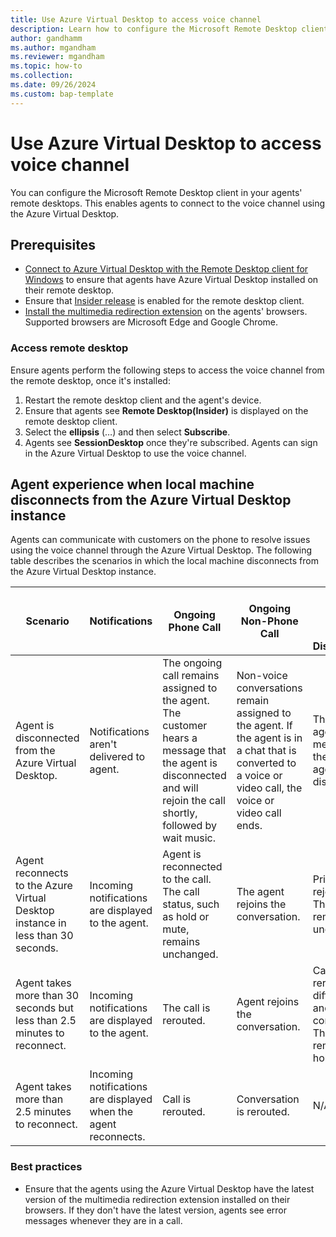 ```yaml
---
title: Use Azure Virtual Desktop to access voice channel
description: Learn how to configure the Microsoft Remote Desktop client in your agents remote desktop to enable agents to connect to the voice channel using Azure Virtual Desktop.
author: gandhamm
ms.author: mgandham
ms.reviewer: mgandham
ms.topic: how-to 
ms.collection: 
ms.date: 09/26/2024
ms.custom: bap-template 
---
```


# Use Azure Virtual Desktop to access voice channel

You can configure the Microsoft Remote Desktop client in your agents' remote desktops. This enables agents to connect to the voice channel using the Azure Virtual Desktop. 

## Prerequisites

- [Connect to Azure Virtual Desktop with the Remote Desktop client for Windows](/azure/virtual-desktop/users/connect-windows?pivots=remote-desktop-msi#download-and-install-the-remote-desktop-client-msi) to ensure that agents have Azure Virtual Desktop installed on their remote desktop.
- Ensure that [Insider release](/azure/virtual-desktop/users/client-features-windows?pivots=remote-desktop-msi#enable-insider-releases) is enabled for the remote desktop client.
- [Install the multimedia redirection extension](/azure/virtual-desktop/multimedia-redirection) on the agents' browsers. Supported browsers are Microsoft Edge and Google Chrome.

### Access remote desktop

Ensure agents perform the following steps to access the voice channel from the remote desktop, once it's installed:

1. Restart the remote desktop client and the agent's device.
1. Ensure that agents see **Remote Desktop(Insider)** is displayed on the remote desktop client.
1. Select the **ellipsis** (…) and then select **Subscribe**. 
1. Agents see **SessionDesktop** once they're subscribed. Agents can sign in the Azure Virtual Desktop to use the voice channel.

## Agent experience when local machine disconnects from the Azure Virtual Desktop instance

Agents can communicate with customers on the phone to resolve issues using the voice channel through the Azure Virtual Desktop. The following table describes the scenarios in which the local machine disconnects from the Azure Virtual Desktop instance.

| **Scenario**                                                                 | **Notifications**                                  | **Ongoing Phone Call**                                                                                                      | **Ongoing Non-Phone Call**                                                                                                 | **Active Consult (Primary Agent Disconnected)**                                                                               | **Active Consult (Secondary Agent Disconnected)**                                                                          | **Transfer**                                                                                      |
|------------------------------------------------------------------------------|---------------------------------------------------|-----------------------------------------------------------------------------------------------------------------------------|-----------------------------------------------------------------------------------------------------------------------------|--------------------------------------------------------------------------------------------------------------------------------|--------------------------------------------------------------------------------------------------------------------------------|-------------------------------------------------------------------------------------------------|
| Agent is disconnected from the Azure Virtual Desktop.                        | Notifications aren't delivered to agent.          | The ongoing call remains assigned to the agent. The customer hears a message that the agent is disconnected and will rejoin the call shortly, followed by wait music. | Non-voice conversations remain assigned to the agent. If the agent is in a chat that is converted to a voice or video call, the voice or video call ends. | The secondary agent hears a message that the primary agent is disconnected.                                                   | The call ends for the secondary agent.                                                                                       | N/A                                                                                                     |
| Agent reconnects to the Azure Virtual Desktop instance in less than 30 seconds. | Incoming notifications are displayed to the agent. | Agent is reconnected to the call. The call status, such as hold or mute, remains unchanged.                                  | The agent rejoins the conversation.                                                                                         | Primary agent rejoins the call. The call status remains unchanged.                                                           | The call ends for the secondary agent.                                                                                       | Call is transferred. The agent is connected to the call if the transfer fails.                                                |
| Agent takes more than 30 seconds but less than 2.5 minutes to reconnect.     | Incoming notifications are displayed to the agent. | The call is rerouted.                                                                                                        | Agent rejoins the conversation.                                                                                            | Call gets rerouted to a different agent and the consult ends. The customer remains on hold.                                  | Call ends for the secondary agent.                                                                                           | Call is rerouted if the transfer fails.                                                                                       |
| Agent takes more than 2.5 minutes to reconnect.                              | Incoming notifications are displayed when the agent reconnects. | Call is rerouted.                                                                                                            | Conversation is rerouted.                                                                                                   | N/A                                                                                                                          | Consult ends for the secondary agent.                                                                                       | Call is rerouted.                                                                                                             |

### Best practices

- Ensure that the agents using the Azure Virtual Desktop have the latest version of the multimedia redirection extension installed on their browsers. If they don't have the latest version, agents see error messages whenever they are in a call.